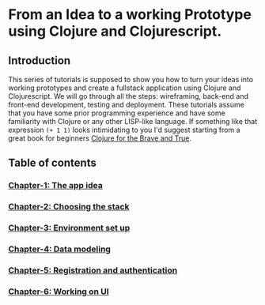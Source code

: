 # From an Idea to a working Prototype using Clojure and Clojurescript.

## Introduction

This series of tutorials is supposed to show you how to turn your ideas into working prototypes and create a fullstack application using Clojure and Clojurescript. We will go through all the steps: wireframing, back-end and front-end development, testing and deployment. These tutorials assume that you have some prior programming experience and have some familiarity with Clojure or any other LISP-like language. If something like that expression `(+ 1 1)` looks intimidating to you I'd suggest starting from a great book for beginners [Clojure for the Brave and True][brave-clojure]. 

[brave-clojure]: https://www.braveclojure.com/clojure-for-the-brave-and-true/

## Table of contents

### [Chapter-1: The app idea][chapter-1]
### [Chapter-2: Choosing the stack][chapter-2]
### [Chapter-3: Environment set up][chapter-3] 
### [Chapter-4: Data modeling][chapter-4]
### [Chapter-5: Registration and authentication][chapter-5]
### [Chapter-6: Working on UI][chapter-6] 


[chapter-1]: https://github.com/aliaksandr-s/prototyping-with-clojure/blob/master/tutorial/chapter-01/01-The%20app%20idea.md
[chapter-2]: https://github.com/aliaksandr-s/prototyping-with-clojure/blob/master/tutorial/chapter-02/02-Choosing%20the%20stack.md
[chapter-3]: https://github.com/aliaksandr-s/prototyping-with-clojure/blob/master/tutorial/chapter-03/03-Environment%20set%20up.md
[chapter-4]: https://github.com/aliaksandr-s/prototyping-with-clojure/blob/master/tutorial/chapter-04/04-Data%20modeling.md
[chapter-5]: https://github.com/aliaksandr-s/prototyping-with-clojure/blob/master/tutorial/chapter-05/05-Registration%20and%20authentication.md
[chapter-6]: https://github.com/aliaksandr-s/prototyping-with-clojure/blob/master/tutorial/chapter-06/06-Working%20on%20UI.md
<!--stackedit_data:
eyJoaXN0b3J5IjpbLTE0NjMxOTU3OTAsOTgyMTEwNDU4LC0xND
c1NTM0NTAxLDk1MzIzODk4NCwxMDM1NzcwMTM3XX0=
-->